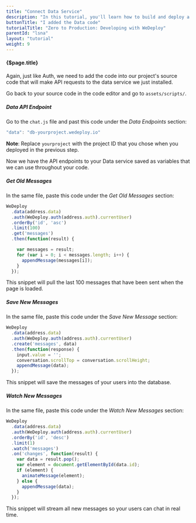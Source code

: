 ```yaml
---
title: "Connect Data Service"
description: "In this tutorial, you'll learn how to build and deploy a chat app with WeDeploy."
buttonTitle: "I added the Data code"
tutorialTitle: "Zero to Production: Developing with WeDeploy"
parentId: "lsna"
layout: "tutorial"
weight: 9
---
```


#### {$page.title}

Again, just like Auth, we need to add the code into our project's source code that will make API requests to the data service we just installed.

Go back to your source code in the code editor and go to `assets/scripts/`.

##### Data API Endpoint

Go to the `chat.js` file and past this code under the _Data Endpoints_ section:

```javascript
"data": "db-yourproject.wedeploy.io"
```

**Note**: Replace `yourproject` with the project ID that you chose when you deployed in the previous step.

Now we have the API endpoints to your Data service saved as variables that we can use throughout your code.

##### Get Old Messages

In the same file, paste this code under the _Get Old Messages_ section:

```javascript
WeDeploy
  .data(address.data)
  .auth(WeDeploy.auth(address.auth).currentUser)
  .orderBy('id', 'asc')
  .limit(100)
  .get('messages')
  .then(function(result) {

    var messages = result;
    for (var i = 0; i < messages.length; i++) {
      appendMessage(messages[i]);
    }
  });
```

This snippet will pull the last 100 messages that have been sent when the page is loaded.

##### Save New Messages

In the same file, paste this code under the _Save New Message_ section:

```javascript
WeDeploy
  .data(address.data)
  .auth(WeDeploy.auth(address.auth).currentUser)
  .create('messages', data)
  .then(function(response) {
    input.value = '';
    conversation.scrollTop = conversation.scrollHeight;
    appendMessage(data);
  });
```

This snippet will save the messages of your users into the database.

##### Watch New Messages

In the same file, paste this code under the _Watch New Messages_ section:

```javascript
WeDeploy
  .data(address.data)
  .auth(WeDeploy.auth(address.auth).currentUser)
  .orderBy('id', 'desc')
  .limit(1)
  .watch('messages')
  .on('changes', function(result) {
    var data = result.pop();
    var element = document.getElementById(data.id);
    if (element) {
      animateMessage(element);
    } else {
      appendMessage(data);
    }
  });
```

This snippet will stream all new messages so your users can chat in real time.
